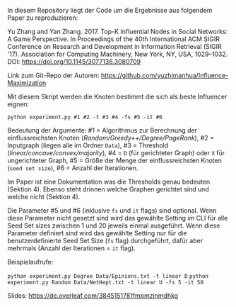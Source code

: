 In diesem Repository liegt der Code um die Ergebnisse aus folgendem Paper zu reproduzieren:

Yu Zhang and Yan Zhang. 2017. Top-K Influential Nodes in Social Networks: A Game Perspective. In Proceedings of the 40th International ACM SIGIR Conference on Research and Development in Information Retrieval (SIGIR '17). Association for Computing Machinery, New York, NY, USA, 1029–1032. DOI: https://doi.org/10.1145/3077136.3080709

Link zum Git-Repo der Autoren: https://github.com/yuzhimanhua/Influence-Maximization


Mit diesem Skript werden die Knoten bestimmt die sich als beste Influencer eignen:

`python experiment.py #1 #2 -t #3 #4 -fs #5 -it #6`

Bedeutung der Argumente: #1 = Algorithmus zur Berechnung der einflussreichsten Knoten (_Random/Greedy++/Degree/PageRank_), #2 = Inputgraph (liegen alle im Ordner `Data`), #3 = Threshold (_linear/concave/convex/majority_), #4 = `D` (für gerichteter Graph) oder `X` für ungerichteter Graph, #5 = Größe der Menge der einflussreichsten Knoten (`seed set size`), #6 = Anzahl der Iterationen.

Im Paper ist eine Dokumentation was die Thresholds genau bedeuten (Sektion 4). Ebenso steht drinnen welche Graphen gerichtet sind und welche nicht (Sektion 4).

Die Parameter #5 und #6 (inklusive `fs` und `it` flags) sind optional. Wenn diese Parameter nicht gesetzt sind wird das gewählte Setting im CLI für alle Seed Set sizes zwischen 1 und 20 jeweils einmal ausgeführt. Wenn diese Parameter definiert sind wird das gewählte Setting nur für die benutzerdefinierte Seed Set Size (`fs` flag) durchgeführt, dafür aber mehrmals (Anzahl der Iterationen = `it` flag).

Beispielaufrufe:

`python experiment.py Degree Data/Epinions.txt -t linear D`
`python experiment.py Random Data/NetHept.txt -t linear U -fs 5 -it 50`

Slides: https://de.overleaf.com/3845151781fmpmzjnmdhkg
